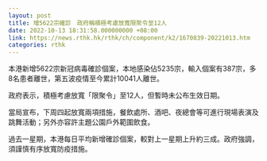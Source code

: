 ```yaml
---
layout: post
title: 增5622宗確診　政府稱積極考慮放寬限聚令至12人
date: 2022-10-13 18:31:58.000000000 +08:00
link: https://news.rthk.hk/rthk/ch/component/k2/1670839-20221013.htm
categories: rthk
---
```


本港新增5622宗新冠病毒確診個案，本地感染佔5235宗，輸入個案有387宗，多8名患者離世，第五波疫情至今累計10041人離世。

政府表示，積極考慮放寬「限聚令」至12人，但暫時未公布生效日期。

當局宣布，下周四起放寬兩項措施，餐飲處所、酒吧、夜總會等可進行現場表演及跳舞活動；另外亦容許主題公園戶外範圍飲食。

過去一星期，本港每日平均新增確診個案，較對上一星期上升約三成。政府強調，須謹慎有序放寬防疫措施。
